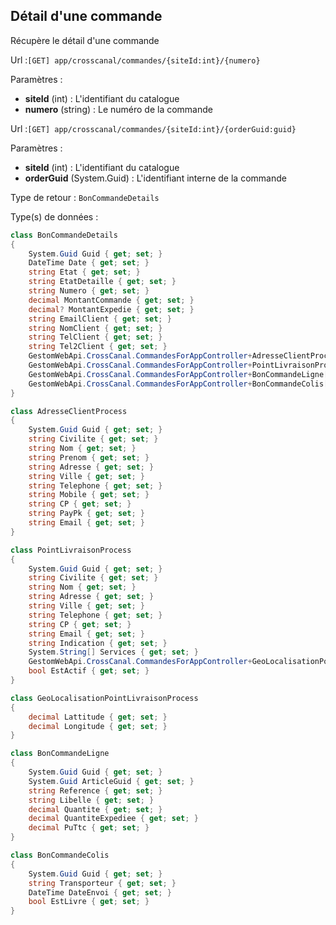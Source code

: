 ## <span id='details'>Détail d'une commande</span>

Récupère le détail d'une commande

Url :`[GET] app/crosscanal/commandes/{siteId:int}/{numero}`

Paramètres : 

- **siteId** (int) : L'identifiant du catalogue
- **numero** (string) : Le numéro de la commande

Url :`[GET] app/crosscanal/commandes/{siteId:int}/{orderGuid:guid}`

Paramètres : 

- **siteId** (int) : L'identifiant du catalogue
- **orderGuid** (System.Guid) : L'identifiant interne de la commande

Type de retour : `BonCommandeDetails`

Type(s) de données :

```csharp
class BonCommandeDetails
{
	System.Guid Guid { get; set; }
	DateTime Date { get; set; }
	string Etat { get; set; }
	string EtatDetaille { get; set; }
	string Numero { get; set; }
	decimal MontantCommande { get; set; }
	decimal? MontantExpedie { get; set; }
	string EmailClient { get; set; }
	string NomClient { get; set; }
	string TelClient { get; set; }
	string Tel2Client { get; set; }
	GestomWebApi.CrossCanal.CommandesForAppController+AdresseClientProcess AdresseLivraison { get; set; }
	GestomWebApi.CrossCanal.CommandesForAppController+PointLivraisonProcess PointDeLivraison { get; set; }
	GestomWebApi.CrossCanal.CommandesForAppController+BonCommandeLigne[] Lignes { get; set; }
	GestomWebApi.CrossCanal.CommandesForAppController+BonCommandeColis[] Colis { get; set; }
}

class AdresseClientProcess
{
	System.Guid Guid { get; set; }
	string Civilite { get; set; }
	string Nom { get; set; }
	string Prenom { get; set; }
	string Adresse { get; set; }
	string Ville { get; set; }
	string Telephone { get; set; }
	string Mobile { get; set; }
	string CP { get; set; }
	string PayPk { get; set; }
	string Email { get; set; }
}

class PointLivraisonProcess
{
	System.Guid Guid { get; set; }
	string Civilite { get; set; }
	string Nom { get; set; }
	string Adresse { get; set; }
	string Ville { get; set; }
	string Telephone { get; set; }
	string CP { get; set; }
	string Email { get; set; }
	string Indication { get; set; }
	System.String[] Services { get; set; }
	GestomWebApi.CrossCanal.CommandesForAppController+GeoLocalisationPointLivraisonProcess Localisation { get; set; }
	bool EstActif { get; set; }
}

class GeoLocalisationPointLivraisonProcess
{
	decimal Lattitude { get; set; }
	decimal Longitude { get; set; }
}

class BonCommandeLigne
{
	System.Guid Guid { get; set; }
	System.Guid ArticleGuid { get; set; }
	string Reference { get; set; }
	string Libelle { get; set; }
	decimal Quantite { get; set; }
	decimal QuantiteExpediee { get; set; }
	decimal PuTtc { get; set; }
}

class BonCommandeColis
{
	System.Guid Guid { get; set; }
	string Transporteur { get; set; }
	DateTime DateEnvoi { get; set; }
	bool EstLivre { get; set; }
}

```
